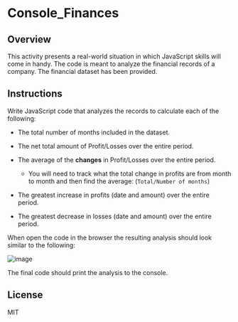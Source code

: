 # Console_Finances

## Overview

This activity presents a real-world situation in which JavaScript skills will come in handy. The code is meant to analyze the financial records of a company. The financial dataset has been provided.

## Instructions

Write JavaScript code that analyzes the records to calculate each of the following:

* The total number of months included in the dataset.

* The net total amount of Profit/Losses over the entire period.

* The average of the **changes** in Profit/Losses over the entire period.
  * You will need to track what the total change in profits are from month to month and then find the average: 
   (`Total/Number of months`)

* The greatest increase in profits (date and amount) over the entire period.

* The greatest decrease in losses (date and amount) over the entire period.

When open the code in the browser the resulting analysis should look similar to the following:


![image](https://user-images.githubusercontent.com/61995940/201551768-fc2b44ea-b7db-4f35-9c4d-291be232bcfe.png)


The final code should print the analysis to the console.


## License
MIT
